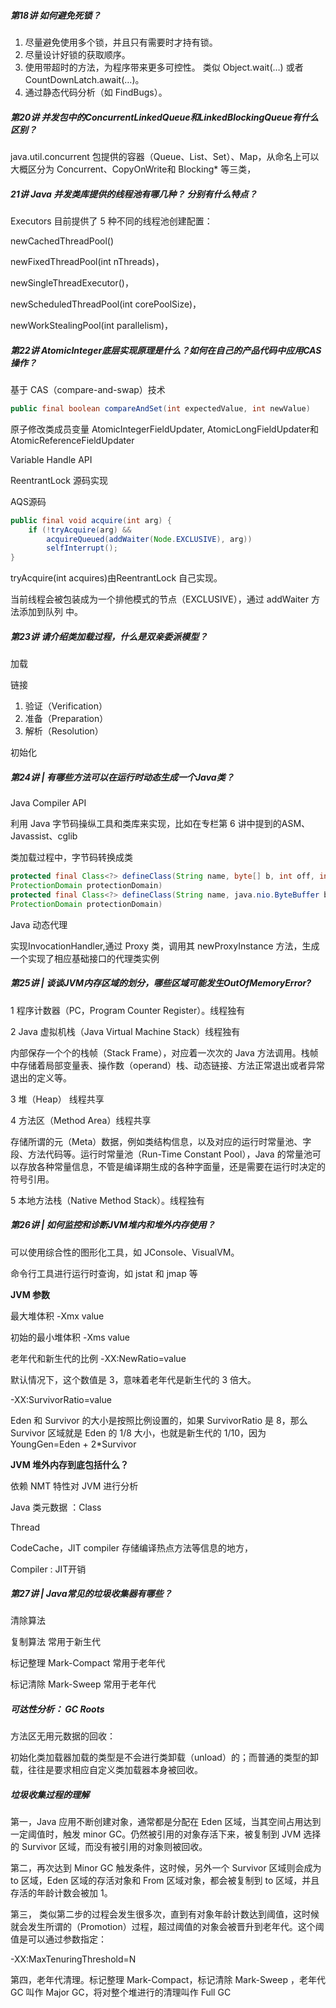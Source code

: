 

##### 第18讲  如何避免死锁？

1. 尽量避免使用多个锁，并且只有需要时才持有锁。
2. 尽量设计好锁的获取顺序。
3. 使用带超时的方法，为程序带来更多可控性。
   类似 Object.wait(…) 或者 CountDownLatch.await(…)。
4. 通过静态代码分析（如 FindBugs）。



##### 第20讲  并发包中的ConcurrentLinkedQueue和LinkedBlockingQueue有什么区别？

java.util.concurrent 包提供的容器（Queue、List、Set）、Map，从命名上可以大概区分为 Concurrent、CopyOnWrite和 Blocking* 等三类，



##### 21讲  Java 并发类库提供的线程池有哪几种？ 分别有什么特点？

Executors 目前提供了 5 种不同的线程池创建配置：

newCachedThreadPool()

newFixedThreadPool(int nThreads)，

newSingleThreadExecutor()，

newScheduledThreadPool(int corePoolSize)，

newWorkStealingPool(int parallelism)，



##### 第22讲 AtomicInteger底层实现原理是什么？如何在自己的产品代码中应用CAS操作？

基于 CAS（compare-and-swap）技术

```java
public final boolean compareAndSet(int expectedValue, int newValue)
```

原子修改类成员变量 AtomicIntegerFieldUpdater, AtomicLongFieldUpdater和AtomicReferenceFieldUpdater

Variable Handle API

ReentrantLock 源码实现

AQS源码

```java
public final void acquire(int arg) {
	if (!tryAcquire(arg) &&
		acquireQueued(addWaiter(Node.EXCLUSIVE), arg))
		selfInterrupt();
}
```

tryAcquire(int acquires)由ReentrantLock 自己实现。

当前线程会被包装成为一个排他模式的节点（EXCLUSIVE），通过 addWaiter 方法添加到队列
中。

##### 第23讲 请介绍类加载过程，什么是双亲委派模型？

加载

链接

1. 验证（Verification）
2. 准备（Preparation）
3. 解析（Resolution）

初始化

##### 第24讲 | 有哪些方法可以在运行时动态生成一个Java类？

Java Compiler API

利用 Java 字节码操纵工具和类库来实现，比如在专栏第 6 讲中提到的ASM、Javassist、cglib

类加载过程中，字节码转换成类

```java
protected final Class<?> defineClass(String name, byte[] b, int off, int len,
ProtectionDomain protectionDomain)
protected final Class<?> defineClass(String name, java.nio.ByteBuffer b,
ProtectionDomain protectionDomain)
```

Java 动态代理 

实现InvocationHandler,通过 Proxy 类，调用其 newProxyInstance 方法，生成一个实现了相应基础接口的代理类实例

##### 第25讲 | 谈谈JVM内存区域的划分，哪些区域可能发生OutOfMemoryError?

1 程序计数器（PC，Program Counter Register）。线程独有

2 Java 虚拟机栈（Java Virtual Machine Stack）线程独有

内部保存一个个的栈帧（Stack Frame），对应着一次次的 Java 方法调用。栈帧中存储着局部变量表、操作数（operand）栈、动态链接、方法正常退出或者异常退出的定义等。

3 堆（Heap） 线程共享

4 方法区（Method Area）线程共享

存储所谓的元（Meta）数据，例如类结构信息，以及对应的运行时常量池、字段、方法代码等。运行时常量池（Run-Time Constant Pool），Java 的常量池可以存放各种常量信息，不管是编译期生成的各种字面量，还是需要在运行时决定的符号引用。

5 本地方法栈（Native Method Stack）。线程独有

##### 第26讲 | 如何监控和诊断JVM堆内和堆外内存使用？

可以使用综合性的图形化工具，如 JConsole、VisualVM。

命令行工具进行运行时查询，如 jstat 和 jmap 等

**JVM 参数**

最大堆体积  -Xmx value

初始的最小堆体积  -Xms value

老年代和新生代的比例  -XX:NewRatio=value

默认情况下，这个数值是 3，意味着老年代是新生代的 3 倍大。

-XX:SurvivorRatio=value

Eden 和 Survivor 的大小是按照比例设置的，如果 SurvivorRatio 是 8，那么 Survivor 区域就是 Eden 的 1/8 大小，也就是新生代的 1/10，因为YoungGen=Eden + 2*Survivor

**JVM 堆外内存到底包括什么？**

依赖 NMT 特性对 JVM 进行分析

Java 类元数据 ：Class

Thread

CodeCache，JIT compiler 存储编译热点方法等信息的地方，

Compiler : JIT开销

##### 第27讲 | Java常见的垃圾收集器有哪些？

清除算法

复制算法 常用于新生代

标记整理 Mark-Compact 常用于老年代

标记清除 Mark-Sweep 常用于老年代

##### 可达性分析： GC Roots

方法区无用元数据的回收：

初始化类加载器加载的类型是不会进行类卸载（unload）的；而普通的类型的卸载，往往是要求相应自定义类加载器本身被回收。

##### 垃圾收集过程的理解

第一，Java 应用不断创建对象，通常都是分配在 Eden 区域，当其空间占用达到一定阈值时，触发 minor GC。仍然被引用的对象存活下来，被复制到 JVM 选择的 Survivor 区域，而没有被引用的对象则被回收。

第二，再次达到 Minor GC 触发条件，这时候，另外一个 Survivor 区域则会成为 to 区域，Eden 区域的存活对象和 From 区域对象，都会被复制到 to 区域，并且存活的年龄计数会被加 1。

第三， 类似第二步的过程会发生很多次，直到有对象年龄计数达到阈值，这时候就会发生所谓的（Promotion）过程，超过阈值的对象会被晋升到老年代。这个阈值是可以通过参数指定：

-XX:MaxTenuringThreshold=N

第四，老年代清理。标记整理 Mark-Compact，标记清除 Mark-Sweep ，老年代 GC 叫作 Major GC，将对整个堆进行的清理叫作 Full GC
